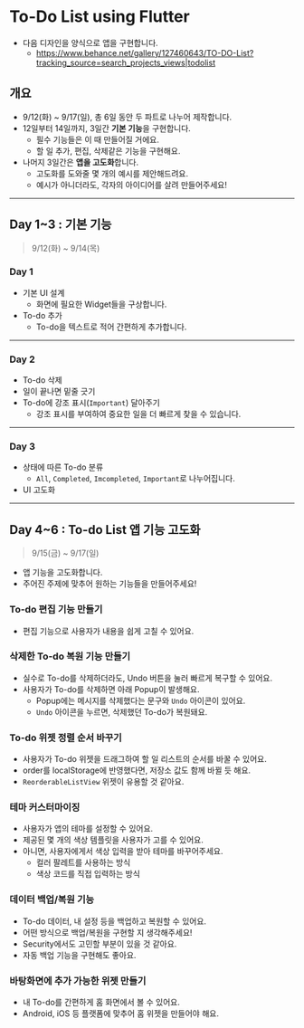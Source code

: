 # To-Do List using Flutter
- 다음 디자인을 양식으로 앱을 구현합니다. 
    - https://www.behance.net/gallery/127460643/TO-DO-List?tracking_source=search_projects_views|todolist

## 개요 
- 9/12(화) ~ 9/17(일), 총 6일 동안 두 파트로 나누어 제작합니다.
- 12일부터 14일까지, 3일간 **기본 기능**을 구현합니다.
    - 필수 기능들은 이 때 만들어질 거에요.
    - 할 일 추가, 편집, 삭제같은 기능을 구현해요. 
- 나머지 3일간은 **앱을 고도화**합니다. 
    - 고도화를 도와줄 몇 개의 예시를 제안해드려요. 
    - 예시가 아니더라도, 각자의 아이디어를 살려 만들어주세요!
--- 

## Day 1~3 : 기본 기능
> 9/12(화) ~ 9/14(목)

### Day 1 
- 기본 UI 설계
    - 화면에 필요한 Widget들을 구상합니다. 
- To-do 추가
	- To-do을 텍스트로 적어 간편하게 추가합니다.
--- 
### Day 2
- To-do 삭제
- 일이 끝나면 밑줄 긋기
- To-do에 강조 표시(`Important`) 달아주기
	- 강조 표시를 부여하여 중요한 일을 더 빠르게 찾을 수 있습니다. 
--- 
### Day 3
- 상태에 따른 To-do 분류
    - `All`, `Completed`, `Imcompleted`, `Important`로 나누어집니다. 
- UI 고도화 

--- 
## Day 4~6 : To-do List 앱 기능 고도화
> 9/15(금) ~ 9/17(일)
- 앱 기능을 고도화합니다. 
- 주어진 주제에 맞추어 원하는 기능들을 만들어주세요!

### To-do 편집 기능 만들기
- 편집 기능으로 사용자가 내용을 쉽게 고칠 수 있어요. 

### 삭제한 To-do 복원 기능 만들기
- 실수로 To-do를 삭제하더라도, Undo 버튼을 눌러 빠르게 복구할 수 있어요.
- 사용자가 To-do를 삭제하면 아래 Popup이 발생해요. 
    - Popup에는 메시지를 삭제했다는 문구와 `Undo` 아이콘이 있어요. 
    - `Undo` 아이콘을 누르면, 삭제했던 To-do가 복원돼요.

### To-do 위젯 정렬 순서 바꾸기
- 사용자가 To-do 위젯을 드래그하여 할 일 리스트의 순서를 바꿀 수 있어요. 
- order를 localStorage에 반영했다면, 저장소 값도 함께 바뀔 듯 해요. 
- `ReorderableListView` 위젯이 유용할 것 같아요.

### 테마 커스터마이징
- 사용자가 앱의 테마를 설정할 수 있어요.
- 제공된 몇 개의 색상 템플릿을 사용자가 고를 수 있어요. 
- 아니면, 사용자에게서 색상 입력을 받아 테마를 바꾸어주세요.
	- 컬러 팔레트를 사용하는 방식
	- 색상 코드를 직접 입력하는 방식

### 데이터 백업/복원 기능
- To-do 데이터, 내 설정 등을 백업하고 복원할 수 있어요.
- 어떤 방식으로 백업/복원을 구현할 지 생각해주세요!
- Security에서도 고민할 부분이 있을 것 같아요.
- 자동 백업 기능을 구현해도 좋아요.

### 바탕화면에 추가 가능한 위젯 만들기
- 내 To-do를 간편하게 홈 화면에서 볼 수 있어요.
- Android, iOS 등 플랫폼에 맞추어 홈 위젯을 만들어야 해요.

